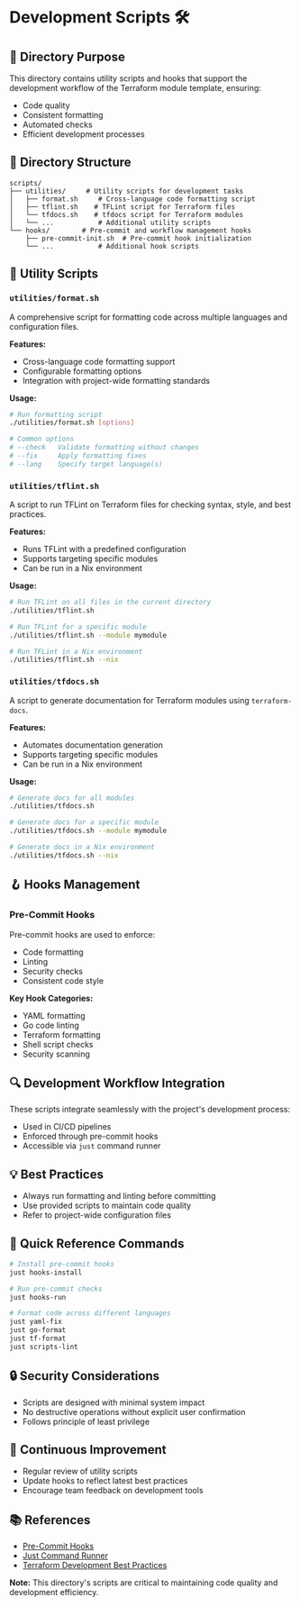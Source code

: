 # Development Scripts 🛠️

## 📘 Directory Purpose

This directory contains utility scripts and hooks that support the development workflow of the Terraform module template, ensuring:
- Code quality
- Consistent formatting
- Automated checks
- Efficient development processes

## 📂 Directory Structure

```text
scripts/
├── utilities/     # Utility scripts for development tasks
│   ├── format.sh     # Cross-language code formatting script
│   ├── tflint.sh    # TFLint script for Terraform files
│   └── tfdocs.sh    # tfdocs script for Terraform modules
│   └── ...           # Additional utility scripts
└── hooks/        # Pre-commit and workflow management hooks
    ├── pre-commit-init.sh  # Pre-commit hook initialization
    └── ...           # Additional hook scripts
```

## 🧰 Utility Scripts

### `utilities/format.sh`

A comprehensive script for formatting code across multiple languages and configuration files.

**Features:**
- Cross-language code formatting support
- Configurable formatting options
- Integration with project-wide formatting standards

**Usage:**
```bash
# Run formatting script
./utilities/format.sh [options]

# Common options
# --check   Validate formatting without changes
# --fix     Apply formatting fixes
# --lang    Specify target language(s)
```

### `utilities/tflint.sh`

A script to run TFLint on Terraform files for checking syntax, style, and best practices.

**Features:**
- Runs TFLint with a predefined configuration
- Supports targeting specific modules
- Can be run in a Nix environment

**Usage:**
```bash
# Run TFLint on all files in the current directory
./utilities/tflint.sh

# Run TFLint for a specific module
./utilities/tflint.sh --module mymodule

# Run TFLint in a Nix environment
./utilities/tflint.sh --nix
```

### `utilities/tfdocs.sh`

A script to generate documentation for Terraform modules using `terraform-docs`.

**Features:**
- Automates documentation generation
- Supports targeting specific modules
- Can be run in a Nix environment

**Usage:**
```bash
# Generate docs for all modules
./utilities/tfdocs.sh

# Generate docs for a specific module
./utilities/tfdocs.sh --module mymodule

# Generate docs in a Nix environment
./utilities/tfdocs.sh --nix
```

## 🪝 Hooks Management

### Pre-Commit Hooks

Pre-commit hooks are used to enforce:
- Code formatting
- Linting
- Security checks
- Consistent code style

**Key Hook Categories:**
- YAML formatting
- Go code linting
- Terraform formatting
- Shell script checks
- Security scanning

## 🔍 Development Workflow Integration

These scripts integrate seamlessly with the project's development process:
- Used in CI/CD pipelines
- Enforced through pre-commit hooks
- Accessible via `just` command runner

## 💡 Best Practices

- Always run formatting and linting before committing
- Use provided scripts to maintain code quality
- Refer to project-wide configuration files

## 🚀 Quick Reference Commands

```bash
# Install pre-commit hooks
just hooks-install

# Run pre-commit checks
just hooks-run

# Format code across different languages
just yaml-fix
just go-format
just tf-format
just scripts-lint
```

## 🔒 Security Considerations

- Scripts are designed with minimal system impact
- No destructive operations without explicit user confirmation
- Follows principle of least privilege

## 🔄 Continuous Improvement

- Regular review of utility scripts
- Update hooks to reflect latest best practices
- Encourage team feedback on development tools

## 📚 References

- [Pre-Commit Hooks](https://pre-commit.com/)
- [Just Command Runner](https://github.com/casey/just)
- [Terraform Development Best Practices](https://www.terraform.io/docs/language/modules/develop/)

**Note:** This directory's scripts are critical to maintaining code quality and development efficiency.
